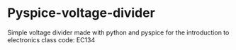 # Pyspice-voltage-divider
Simple voltage divider made with python and pyspice for the introduction to electronics class code: EC134
